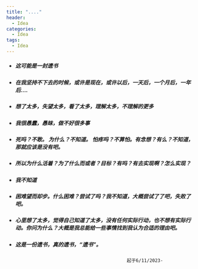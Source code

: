```yaml
---
title: "...."
header:
  - Idea
categories:
  - Idea
tags:
  - Idea
---
```


* ##### 这可能是一封遗书

* ##### 在我坚持不下去的时候，或许是现在，或许以后，一天后，一个月后，一年后....

* ##### 想了太多，失望太多，看了太多，理解太多，不理解的更多

* ##### 我很愚蠢，愚昧，做不好很多事

* ##### 死吗？不敢。 为什么？不知道。 怕疼吗？不算怕。有念想？有么？不知道，那就应该是没有吧。

* ##### 所以为什么活着？为了什么而或者？目标？有吗？有去实现啊？怎么实现？

* ##### 我不知道

* ##### 困难望而却步。什么困难？尝试了吗？我不知道，大概尝试了了吧，失败了吧。

* ##### 心里想了太多，觉得自己知道了太多，没有任何实际行动，也不想有实际行动。你问为什么？大概是我总能给一些事情找到我认为合适的理由吧。

* ##### 这是一份遗书，真的遗书，“遗书”。

                                               起于6/11/2023-
